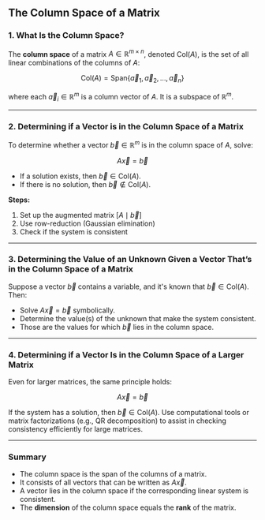 ## **The Column Space of a Matrix**

### **1. What Is the Column Space?**

The **column space** of a matrix $`A \in \mathbb{R}^{m \times n}`$, denoted $`\text{Col}(A)`$, 
is the set of all linear combinations of the columns of $A$:

$$
\text{Col}(A) = \text{Span}\{\vec{a}_1, \vec{a}_2, \ldots, \vec{a}_n\}
$$

where each $`\vec{a}_i \in \mathbb{R}^m`$ is a column vector of $A$.
It is a subspace of $`\mathbb{R}^m`$.

---

### **2. Determining if a Vector is in the Column Space of a Matrix**

To determine whether a vector $`\vec{b} \in \mathbb{R}^m`$ is in the column space of $A$, solve:

$$
A\vec{x} = \vec{b}
$$

* If a solution exists, then $`\vec{b} \in \text{Col}(A)`$.
* If there is no solution, then $`\vec{b} \notin \text{Col}(A)`$.

**Steps:**

1. Set up the augmented matrix $`[A \mid \vec{b}]`$
2. Use row-reduction (Gaussian elimination)
3. Check if the system is consistent

---

### **3. Determining the Value of an Unknown Given a Vector That’s in the Column Space of a Matrix**

Suppose a vector $`\vec{b}`$ contains a variable, and it's known that $`\vec{b} \in \text{Col}(A)`$. Then:

* Solve $`A\vec{x} = \vec{b}`$ symbolically.
* Determine the value(s) of the unknown that make the system consistent.
* Those are the values for which $`\vec{b}`$ lies in the column space.

---

### **4. Determining if a Vector Is in the Column Space of a Larger Matrix**

Even for larger matrices, the same principle holds:

$$
A\vec{x} = \vec{b}
$$

If the system has a solution, then $`\vec{b} \in \text{Col}(A)`$.
Use computational tools or matrix factorizations (e.g., QR decomposition) to assist in checking consistency efficiently for large matrices.

---

### **Summary**

* The column space is the span of the columns of a matrix.
* It consists of all vectors that can be written as $`A\vec{x}`$.
* A vector lies in the column space if the corresponding linear system is consistent.
* The **dimension** of the column space equals the **rank** of the matrix.

